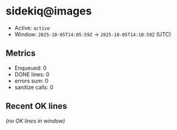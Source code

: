 # sidekiq@images

- Active: `active`
- Window: `2025-10-05T14:05:59Z` → `2025-10-05T14:10:59Z` (UTC)

## Metrics
- Enqueued: 0
- DONE lines: 0
- errors sum: 0
- sanitize calls: 0

## Recent OK lines
_(no OK lines in window)_
